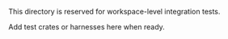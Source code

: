 This directory is reserved for workspace-level integration tests.

Add test crates or harnesses here when ready.


